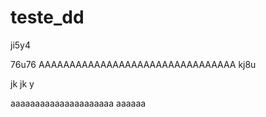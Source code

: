 # teste_dd

ji5y4

76u76
AAAAAAAAAAAAAAAAAAAAAAAAAAAAAAAA
kj8u

jk
jk
y

aaaaaaaaaaaaaaaaaaaaa
aaaaaa
